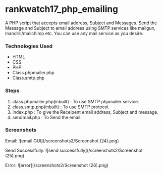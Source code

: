 # rankwatch17_php_emailing
A PHP script that accepts email address, Subject and Messages. Send the Message and Subject to email address using SMTP services like mailgun, mandrill/mailchimp etc. 
You can use any  mail service as you desire.  

### Technologies Used
* HTML	
* CSS 
* PHP	
* Class.phpmailer.php
* Class.smtp.php

### Steps
1. class.phpmailer.php(inbuilt) : To use SMTP phpmailer service.
2. class.smtp.php(inbuilt) : To use SMTP protocol.
3. index.php : To give the Receipent email address, Subject and message. 
4. sendmail.php : To Send the email.

### Screenshots
Email:
![email GUI](/screenshots2/Screenshot (24).png)

Send Successfully:
![send successfully](/screenshots2/Screenshot (25).png)

Error:
![error](/screenshots2/Screenshot (26).png)